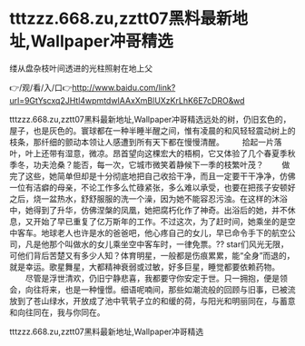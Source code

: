 # tttzzz.668.zu,zztt07黑料最新地址,Wallpaper冲哥精选
缕从盘杂枝叶间透进的光柱照射在地上父

👉/观/看/入/口👉http://www.baidu.com/link?url=9GtYscxq2JHtl4wpmtdwIAAxXmBlUXzKrLhK6E7cDRO&wd

tttzzz.668.zu,zztt07黑料最新地址,Wallpaper冲哥精选远处的树，仍旧玄色的，屋子，也是灰色的。寰球都在一种半睡半醒之间，惟有凌晨的和风轻轻震动树上的枝条，那纤细的颤动本领让人感遭到所有天下都在慢慢清醒。
　　拾起一片落叶，叶上还带有湿意，微凉。昂首望向这棵宏大的梧桐，它又体验了几个春夏季秋季冬，功夫沧桑？能否，每一次，它城市微笑着静候下一季的枝繁叶茂？
　　做完了这些，她简单但却是十分彻底地把自己收拾干净，而且一定要干干净净，仿佛一位有洁癖的母亲，不论工作多么忙碌紧张，多么难以承受，也要在把孩子安顿好之后，烧一盆热水，舒舒服服的洗一个澡，因为她不能容忍污浊。在这样的沐浴中，她得到了升华，仿佛涅槃的凤凰，她把腐朽化作了神奇。出浴后的她，并不休息，又开始了早已重复了亿万斯年的工作。不过这次，为了赶时间，她乘坐的是空中客车。地球老人也许是水的爸爸吧，他心疼自己的女儿，早已命令手下的航空公司，凡是他那个叫做水的女儿乘坐空中客车时，一律免票。??
star们风光无限，可他们背后苦楚又有多少人知？体育明星，一般都是伤痕累累，能“全身”而退的，就是幸运。歌星舞星，大都精神衰弱或过敏，好多巨星，睡觉都要依赖药物。
　　尽管是浮世清欢，仍旧宁静悲喜，我都要守你安定于世。只一拥抱，便是领会，向往将来，也是一种憧憬。细语呢喃间，那些如潮流般的回顾与旧事，已被流放到了苍山绿水，开放成了池中茕茕孑立的和缓的荷，与阳光和明丽同在，与蓄意和向往同在，我与你同在。

tttzzz.668.zu,zztt07黑料最新地址,Wallpaper冲哥精选
